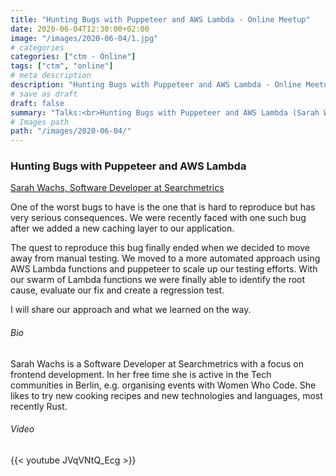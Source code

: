 ```yaml
---
title: "Hunting Bugs with Puppeteer and AWS Lambda - Online Meetup"
date: 2020-06-04T12:30:00+02:00
image: "/images/2020-06-04/1.jpg"
# categories
categories: ["ctm - Online"]
tags: ["ctm", "online"]
# meta description
description: "Hunting Bugs with Puppeteer and AWS Lambda - Online Meetup"
# save as draft
draft: false
summary: "Talks:<br>Hunting Bugs with Puppeteer and AWS Lambda (Sarah Wachs)"
# Images path
path: "/images/2020-06-04/"
---
```


### Hunting Bugs with Puppeteer and AWS Lambda
[Sarah Wachs, Software Developer at Searchmetrics](https://www.linkedin.com/in/sarah-wachs-152665127/)

One of the worst bugs to have is the one that is hard to reproduce but 
has very serious consequences. We were recently faced with one such bug 
after we added a new caching layer to our application.

The quest to reproduce this bug finally ended when we decided to move away 
from manual testing. We moved to a more automated approach using AWS Lambda 
functions and puppeteer to scale up our testing efforts. With our swarm of 
Lambda functions we were finally able to identify the root cause, evaluate 
our fix and create a regression test.

I will share our approach and what we learned on the way.



###### Bio
Sarah Wachs is a Software Developer at Searchmetrics with a focus on 
frontend development. In her free time she is active in the Tech communities 
in Berlin, e.g. organising events with Women Who Code. She likes to try new 
cooking recipes and new technologies and languages, most recently Rust.

###### Video
{{< youtube JVqVNtQ_Ecg >}}